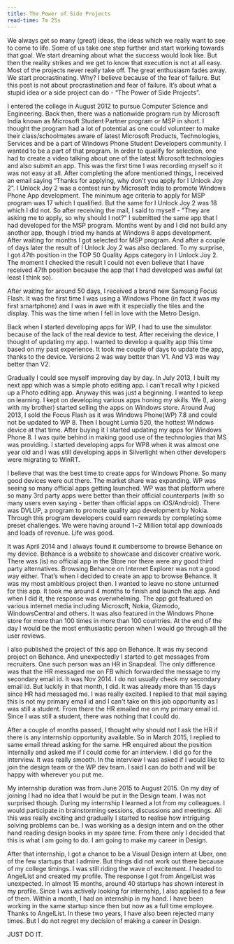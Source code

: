 ```yaml
---
title: The Power of Side Projects
read-time: 7m 25s
---
```


We always get so many (great) ideas, the ideas which we really want to see to come to life. Some of us take one step further and start working towards that goal. We start dreaming about what the success would look like. But then the reality strikes and we get to know that execution is not at all easy. Most of the projects never really take off. The great enthusiasm fades away. We start procrastinating. Why? I believe because of the fear of failure. But this post is not about procrastination and fear of failure. It’s about what a stupid idea or a side project can do - “The Power of Side Projects”.

I entered the college in August 2012 to pursue Computer Science and Engineering. Back then, there was a nationwide program run by Microsoft India known as Microsoft Student Partner program or MSP in short. I thought the program had a lot of potential as one could volunteer to make their class/schoolmates aware of latest Microsoft Products, Technologies, Services and be a part of Windows Phone Student Developers community. I wanted to be a part of that program. In order to qualify for selection, one had to create a video talking about one of the latest Microsoft technologies and also submit an app. This was the first time I was recording myself so it was not easy at all. After completing the afore mentioned things, I received an email saying “Thanks for applying, why don't you apply for I Unlock Joy 2”. I Unlock Joy 2 was a contest run by Microsoft India to promote Windows Phone App development. The minimum age criteria to apply for MSP program was 17 which I qualified. But the same for I Unlock Joy 2 was 18 which I did not. So after receiving the mail, I said to myself - "They are asking me to apply, so why should I not?" I submitted the same app that I had developed for the MSP program. Months went by and I did not build any another app, though I tried my hands at Windows 8 apps development. After waiting for months I got selected for MSP program. And after a couple of days later the result of I Unlock Joy 2 was also declared. To my surprise, I got 47th position in the TOP 50 Quality Apps category in I Unlock Joy 2. The moment I checked the result I could not even believe that I have received 47th position because the app that I had developed was awful (at least I think so).

After waiting for around 50 days, I received a brand new Samsung Focus Flash. It was the first time I was using a Windows Phone (in fact it was my first smartphone) and I was in awe with it especially the tiles and the display. This was the time when I fell in love with the Metro Design.

Back when I started developing apps for WP, I had to use the simulator because of the lack of the real device to test. After receiving the device, I thought of updating my app. I wanted to develop a quality app this time based on my past experience. It took me couple of days to update the app, thanks to the device. Versions 2 was way better than V1. And V3 was way better than V2.

Gradually I could see myself improving day by day. In July 2013, I built my next app which was a simple photo editing app. I can’t recall why I picked up a Photo editing app. Anyway this was just a beginning. I wanted to keep on learning. I kept on developing various apps honing my skills. We (I, along with my brother) started selling the apps on Windows store. Around Aug 2013, I sold the Focus Flash as it was Windows Phone(WP) 7.8 and could not be updated to WP 8. Then I bought Lumia 520, the hottest Windows device at that time. After buying it I started updating my apps for Windows Phone 8. I was quite behind in making good use of the technologies that MS was providing. I started developing apps for WP8 when it was almost one year old and I was still developing apps in Silverlight when other developers were migrating to WinRT.

I believe that was the best time to create apps for Windows Phone. So many good devices were out there. The market share was expanding. WP was seeing so many official apps getting launched. WP was that platform where so many 3rd party apps were better than their official counterparts (with so many users even saying - better than official apps on iOS/Android). There was DVLUP, a program to promote quality app development by Nokia. Through this program developers could earn rewards by completing some preset challenges. We were having around 1~2 Million total app downloads and loads of revenue. Life was good.


It was April 2014 and I always found it cumbersome to browse Behance on my device. Behance is a website to showcase and discover creative work. There was (is) no official app in the Store nor there were any good third party alternatives. Browsing Behance on Internet Explorer was not a good way either. That’s when I decided to create an app to browse Behance. It was my most ambitious project then. I wanted to leave no stone unturned for this app. It took me around 4 months to finish and launch the app. And when I did it, the response was overwhelming. The app got featured on various internet media including Microsoft, Nokia, Gizmodo, WindowsCentral and others. It was also featured in the Windows Phone store for more than 100 times in more than 100 countries. At the end of the day I would be the most enthusiastic person when I would go through all the user reviews.

I also published the project of this app on Behance. It was my second project on Behance. And unexpectedly I started to get messages from recruiters. One such person was an HR in Snapdeal. The only difference was that the HR messaged me on FB which forwarded the message to my secondary email id. It was Nov 2014. I do not usually check my secondary email id. But luckily in that month, I did. It was already more than 15 days since HR had messaged me. I was really excited. I replied to that mail saying this is not my primary email id and I can't take on this job opportunity as I was still a student. From there the HR emailed me on my primary email id. Since I was still a student, there was nothing that I could do.

After a couple of months passed, I thought why should not I ask the HR if there is any internship opportunity available. So in March 2015, I replied to same email thread asking for the same. HR enquired about the position internally and asked me if I could come for an interview. I did go for the interview. It was really smooth. In the interview I was asked if I would like to join the design team or the WP dev team. I said I can do both and will be happy with wherever you put me.

My internship duration was from June 2015 to August 2015. On my day of joining I had no idea that I would be put in the Design team. I was not surprised though. During my internship I learned a lot from my colleagues. I would participate in brainstorming sessions, discussions and meetings. All this was really exciting and gradually I started to realise how intriguing solving problems can be. I was working as a design intern and on the other hand reading design books in my spare time. From there only I decided that this is what I am going to do. I am going to make my career in Design.

After that internship, I got a chance to be a Visual Design intern at Uber, one of the few startups that I admire. But things did not work out there because of my college timings. I was still riding the wave of excitement. I headed to AngelList and created my profile. The response I got from AngelList was unexpected. In almost 15 months, around 40 startups has shown interest in my profile. Since I was actively looking for internship, I also applied to a few of them. Within a month, I had an internship in my hand. I have been working in the same startup since then but now as a full time employee. Thanks to AngelList. In these two years, I have also been rejected many times. But I do not regret my decision of making a career in Design. 

JUST DO IT.